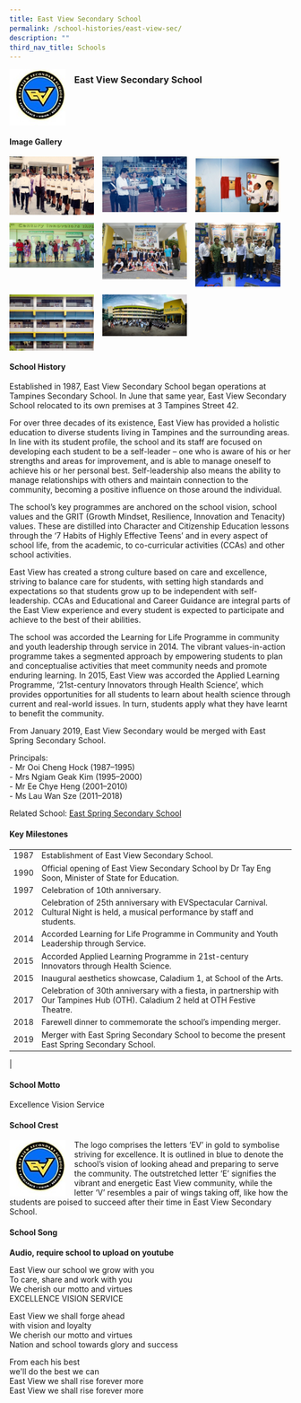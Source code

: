 ```yaml
---
title: East View Secondary School
permalink: /school-histories/east-view-sec/
description: ""
third_nav_title: Schools
---
```

<img src="/images/eastviewsec1.jpg" style="width:20%;margin-right:15px;" align = "left">

### **East View Secondary School**

<br clear="left">

#### **Image Gallery**

<p><a href="https://staging.d1yxymztqoj7qn.amplifyapp.com/images/ahmadibrahimpri2.jpg">  
<img src="/images/eastviewsec2.jpg" style="width:30%;margin-right:15px;" align = "left">
</a></p>

<p><a href="https://staging.d1yxymztqoj7qn.amplifyapp.com/images/ahmadibrahimpri3.jpg">  
<img src="/images/eastviewsec3.jpg" style="width:30%;margin-right:15px;" align = "left">
</a></p>

<p><a href="https://staging.d1yxymztqoj7qn.amplifyapp.com/images/ahmadibrahimpri4.jpg">  
<img src="/images/eastviewsec4.jpg" style="width:30%;margin-right:15px;" align = "left">
</a></p>

<br clear="left">

<p><a href="https://staging.d1yxymztqoj7qn.amplifyapp.com/images/ahmadibrahimpri2.jpg">  
<img src="/images/eastviewsec5.jpg" style="width:30%;margin-right:15px;" align = "left">
</a></p>

<p><a href="https://staging.d1yxymztqoj7qn.amplifyapp.com/images/ahmadibrahimpri3.jpg">  
<img src="/images/eastviewsec6.jpg" style="width:30%;margin-right:15px;" align = "left">
</a></p>

<p><a href="https://staging.d1yxymztqoj7qn.amplifyapp.com/images/ahmadibrahimpri4.jpg">  
<img src="/images/eastviewsec7.jpg" style="width:30%;margin-right:15px;" align = "left">
</a></p>

<br clear="left">

<p><a href="https://staging.d1yxymztqoj7qn.amplifyapp.com/images/ahmadibrahimpri3.jpg">  
<img src="/images/eastviewsec8.jpg" style="width:30%;margin-right:15px;" align = "left">
</a></p>

<p><a href="https://staging.d1yxymztqoj7qn.amplifyapp.com/images/ahmadibrahimpri4.jpg">  
<img src="/images/eastviewsec9.jpg" style="width:30%;margin-right:15px;" align = "left">
</a></p>

<br clear="left">

#### **School History**
Established in 1987, East View Secondary School began operations at Tampines Secondary School. In June that same year, East View Secondary School relocated to its own premises at 3 Tampines Street 42.    
  
For over three decades of its existence, East View has provided a holistic education to diverse students living in Tampines and the surrounding areas. In line with its student profile, the school and its staff are focused on developing each student to be a self-leader – one who is aware of his or her strengths and areas for improvement, and is able to manage oneself to achieve his or her personal best. Self-leadership also means the ability to manage relationships with others and maintain connection to the community, becoming a positive influence on those around the individual.   
  
The school’s key programmes are anchored on the school vision, school values and the GRIT (Growth Mindset, Resilience, Innovation and Tenacity) values. These are distilled into Character and Citizenship Education lessons through the ‘7 Habits of Highly Effective Teens’ and in every aspect of school life, from the academic, to co-curricular activities (CCAs) and other school activities.   
  
East View has created a strong culture based on care and excellence, striving to balance care for students, with setting high standards and expectations so that students grow up to be independent with self-leadership. CCAs and Educational and Career Guidance are integral parts of the East View experience and every student is expected to participate and achieve to the best of their abilities.  
  
The school was accorded the Learning for Life Programme in community and youth leadership through service in 2014. The vibrant values-in-action programme takes a segmented approach by empowering students to plan and conceptualise activities that meet community needs and promote enduring learning. In 2015, East View was accorded the Applied Learning Programme, ‘21st-century Innovators through Health Science’, which provides opportunities for all students to learn about health science through current and real-world issues. In turn, students apply what they have learnt to benefit the community.   
  
From January 2019, East View Secondary would be merged with East Spring Secondary School.

Principals:<br>
\- Mr Ooi Cheng Hock (1987–1995)<br>
\- Mrs Ngiam Geak Kim (1995–2000)<br>
\- Mr Ee Chye Heng (2001–2010)<br>
\- Ms Lau Wan Sze (2011–2018)

Related School: [East Spring Secondary School](https://staging.d1yxymztqoj7qn.amplifyapp.com/school-histories/east-spring-sec/)

#### **Key Milestones**

|  |  |
|:---:|---|
| 1987 | Establishment of East View Secondary School. |
| 1990 | Official opening of East View Secondary School by Dr Tay Eng Soon, Minister of State for Education. |
| 1997 | Celebration of 10th anniversary. |
| 2012 | Celebration of 25th anniversary with EVSpectacular Carnival. Cultural Night is held, a musical performance by staff and students. |
| 2014 | Accorded Learning for Life Programme in Community and Youth Leadership through Service. |
| 2015 | Accorded Applied Learning Programme in 21st-century Innovators through Health Science. |
| 2015 | Inaugural aesthetics showcase, Caladium 1, at School of the Arts. |
| 2017 | Celebration of 30th anniversary with a fiesta, in partnership with Our Tampines Hub (OTH). Caladium 2 held at OTH Festive Theatre. |
| 2018 | Farewell dinner to commemorate the school’s impending merger. |
| 2019 | Merger with East Spring Secondary School to become the present East Spring Secondary School. |
|

#### **School Motto**
Excellence Vision Service

#### **School Crest**
<img src="/images/eastviewsec1.jpg" style="width:20%;margin-right:15px;" align = "left">

The logo comprises the letters ‘EV’ in gold to symbolise striving for excellence. It is outlined in blue to denote the school’s vision of looking ahead and preparing to serve the community. The outstretched letter ‘E’ signifies the vibrant and energetic East View community, while the letter ‘V’ resembles a pair of wings taking off, like how the students are poised to succeed after their time in East View Secondary School.

#### **School Song**
**Audio, require school to upload on youtube**

East View our school we grow with you<br>
To care, share and work with you<br>
We cherish our motto and virtues<br>
EXCELLENCE VISION SERVICE

East View we shall forge ahead<br>
with vision and loyalty<br>
We cherish our motto and virtues<br>
Nation and school towards glory and success

From each his best<br>
we'll do the best we can<br>
East View we shall rise forever more<br>
East View we shall rise forever more